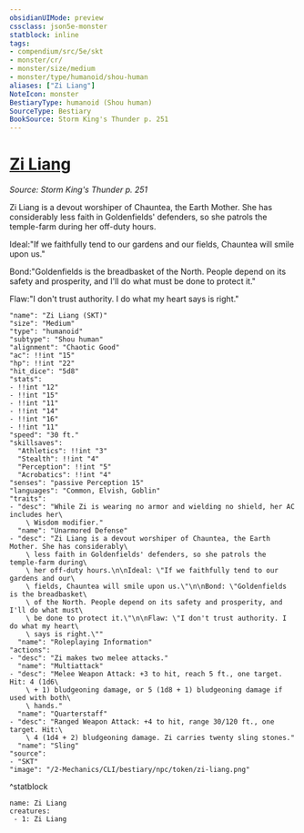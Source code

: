 ```yaml
---
obsidianUIMode: preview
cssclass: json5e-monster
statblock: inline
tags:
- compendium/src/5e/skt
- monster/cr/
- monster/size/medium
- monster/type/humanoid/shou-human
aliases: ["Zi Liang"]
NoteIcon: monster
BestiaryType: humanoid (Shou human)
SourceType: Bestiary
BookSource: Storm King's Thunder p. 251
---
```

# [Zi Liang](2-Mechanics/CLI/bestiary/npc/zi-liang-skt.md)
*Source: Storm King's Thunder p. 251*  

Zi Liang is a devout worshiper of Chauntea, the Earth Mother. She has considerably less faith in Goldenfields' defenders, so she patrols the temple-farm during her off-duty hours.

Ideal:"If we faithfully tend to our gardens and our fields, Chauntea will smile upon us."

Bond:"Goldenfields is the breadbasket of the North. People depend on its safety and prosperity, and I'll do what must be done to protect it."

Flaw:"I don't trust authority. I do what my heart says is right."

```statblock
"name": "Zi Liang (SKT)"
"size": "Medium"
"type": "humanoid"
"subtype": "Shou human"
"alignment": "Chaotic Good"
"ac": !!int "15"
"hp": !!int "22"
"hit_dice": "5d8"
"stats":
- !!int "12"
- !!int "15"
- !!int "11"
- !!int "14"
- !!int "16"
- !!int "11"
"speed": "30 ft."
"skillsaves":
  "Athletics": !!int "3"
  "Stealth": !!int "4"
  "Perception": !!int "5"
  "Acrobatics": !!int "4"
"senses": "passive Perception 15"
"languages": "Common, Elvish, Goblin"
"traits":
- "desc": "While Zi is wearing no armor and wielding no shield, her AC includes her\
    \ Wisdom modifier."
  "name": "Unarmored Defense"
- "desc": "Zi Liang is a devout worshiper of Chauntea, the Earth Mother. She has considerably\
    \ less faith in Goldenfields' defenders, so she patrols the temple-farm during\
    \ her off-duty hours.\n\nIdeal: \"If we faithfully tend to our gardens and our\
    \ fields, Chauntea will smile upon us.\"\n\nBond: \"Goldenfields is the breadbasket\
    \ of the North. People depend on its safety and prosperity, and I'll do what must\
    \ be done to protect it.\"\n\nFlaw: \"I don't trust authority. I do what my heart\
    \ says is right.\""
  "name": "Roleplaying Information"
"actions":
- "desc": "Zi makes two melee attacks."
  "name": "Multiattack"
- "desc": "Melee Weapon Attack: +3 to hit, reach 5 ft., one target. Hit: 4 (1d6\
    \ + 1) bludgeoning damage, or 5 (1d8 + 1) bludgeoning damage if used with both\
    \ hands."
  "name": "Quarterstaff"
- "desc": "Ranged Weapon Attack: +4 to hit, range 30/120 ft., one target. Hit:\
    \ 4 (1d4 + 2) bludgeoning damage. Zi carries twenty sling stones."
  "name": "Sling"
"source":
- "SKT"
"image": "/2-Mechanics/CLI/bestiary/npc/token/zi-liang.png"
```
^statblock

```encounter-table
name: Zi Liang
creatures:
 - 1: Zi Liang
```